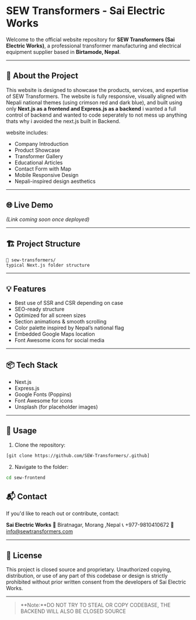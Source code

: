 # SEW Transformers - Sai Electric Works

Welcome to the official website repository for **SEW Transformers (Sai Electric Works)**, a professional transformer manufacturing and electrical equipment supplier based in **Birtamode, Nepal**.

---

## 📌 About the Project

This website is designed to showcase the products, services, and expertise of SEW Transformers. The website is fully responsive, visually aligned with Nepali national themes (using crimson red and dark blue), and built using only **Next.js as a frontend and Express.js as a backend** i wanted a full control of backend and wanted to code seperately to not mess up anything thats why i avoided the next.js built in Backend.  

website includes:

* Company Introduction
* Product Showcase
* Transformer Gallery
* Educational Articles
* Contact Form with Map
* Mobile Responsive Design
* Nepali-inspired design aesthetics

---

## 🌐 Live Demo

*(Link coming soon once deployed)*

---

## 🏗️ Project Structure

```plaintext
📁 sew-transformers/
typical Next.js folder structure
```

---

## 💡 Features

* Best use of SSR and CSR depending on case
* SEO-ready structure
* Optimized for all screen sizes
* Section animations & smooth scrolling
* Color palette inspired by Nepal’s national flag
* Embedded Google Maps location
* Font Awesome icons for social media

---

## 📦 Tech Stack

* Next.js
* Express.js
* Google Fonts (Poppins)
* Font Awesome for icons
* Unsplash (for placeholder images)

---

## 🧰 Usage

1. Clone the repository:

```bash
[git clone https://github.com/SEW-Transformers/.github]
```

2. Navigate to the folder:

```bash
cd sew-frontend
```


## 📬 Contact

If you'd like to reach out or contribute, contact:

**Sai Electric Works**
📍 Biratnagar, Morang ,Nepal
📞 +977-9810410672
📧 [info@sewtransformers.com](mailto:info@sewtransformers.com)

---

## 📜 License
This project is closed source and proprietary. Unauthorized copying, distribution, or use of any part of this codebase or design is strictly prohibited without prior written consent from the developers of  Sai Electric Works.

---

> **Note:**DO NOT TRY TO STEAL OR COPY CODEBASE, THE BACKEND WILL ALSO BE CLOSED SOURCE

